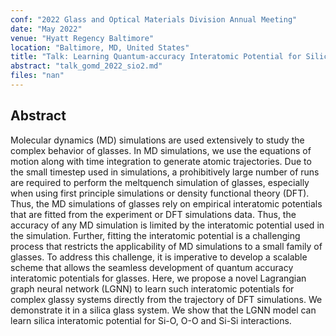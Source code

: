 ```yaml
---
conf: "2022 Glass and Optical Materials Division Annual Meeting"
date: "May 2022"
venue: "Hyatt Regency Baltimore"
location: "Baltimore, MD, United States"
title: "Talk: Learning Quantum-accuracy Interatomic Potential for Silica Using Lagrangian Graph Neural Networks"
abstract: "talk_gomd_2022_sio2.md"
files: "nan"
---
```


<!--  -->

## Abstract

Molecular dynamics (MD) simulations are used extensively to study the complex behavior of glasses. In MD simulations, we use the equations of motion along with time integration to generate atomic trajectories. Due to the small timestep used in simulations, a prohibitively large number of runs are required to perform the meltquench simulation of glasses, especially when using first principle simulations or density functional theory (DFT). Thus, the MD simulations of glasses rely on empirical interatomic potentials that are fitted from the experiment or DFT simulations data. Thus, the accuracy of any MD simulation is limited by the interatomic potential used in the simulation. Further, fitting the interatomic potential is a challenging process that restricts the applicability of MD simulations to a small family of glasses. To address this challenge, it is imperative to develop a scalable scheme that allows the seamless development of quantum accuracy interatomic potentials for glasses. Here, we propose a novel Lagrangian graph neural network (LGNN) to learn such interatomic potentials for complex glassy systems directly from the trajectory of DFT simulations. We demonstrate it in a silica glass system. We show that the LGNN model can learn silica interatomic potential for Si-O, O-O and Si-Si interactions.

